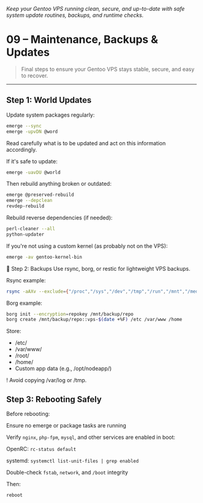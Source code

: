 <i>Keep your Gentoo VPS running clean, secure, and up-to-date with safe system update routines, backups, and runtime checks.</i>

# 09 – Maintenance, Backups & Updates

> Final steps to ensure your Gentoo VPS stays stable, secure, and easy to recover.

---

## Step 1: World Updates

Update system packages regularly:

```bash
emerge --sync
emerge -upvDN @word
```

Read carefully what is to be updated and act on this information accordingly.

If it's safe to update:

```bash
emerge -uavDU @world
```

Then rebuild anything broken or outdated:

```bash
emerge @preserved-rebuild
emerge --depclean
revdep-rebuild
```

Rebuild reverse dependencies (if needed):

```bash
perl-cleaner --all
python-updater
```

If you're not using a custom kernel (as probably not on the VPS):

```bash
emerge -av gentoo-kernel-bin
```

💾 Step 2: Backups
Use rsync, borg, or restic for lightweight VPS backups.

Rsync example:

```bash
rsync -aAXv --exclude={"/proc","/sys","/dev","/tmp","/run","/mnt","/media","/lost+found"} / root@backupserver:/backups/your-vps/
```

Borg example:

```bash
borg init --encryption=repokey /mnt/backup/repo
borg create /mnt/backup/repo::vps-$(date +%F) /etc /var/www /home
```

Store:
- /etc/
- /var/www/
- /root/
- /home/
- Custom app data (e.g., /opt/nodeapp/)

! Avoid copying /var/log or /tmp.

## Step 3: Rebooting Safely

Before rebooting:

Ensure no emerge or package tasks are running

Verify `nginx`, `php-fpm`, `mysql`, and other services are enabled in boot:

OpenRC: `rc-status default`

systemd: `systemctl list-unit-files | grep enabled`

Double-check `fstab`, `network`, and `/boot` integrity

Then:

```bash
reboot
```



